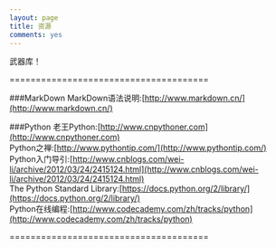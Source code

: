 ```yaml
---
layout: page
title: 资源
comments: yes
---
```


武器库！

======================================

###MarkDown
MarkDown语法说明:[http://www.markdown.cn/](http://www.markdown.cn/)<br />

###Python
老王Python:[http://www.cnpythoner.com](http://www.cnpythoner.com)<br />
Python之禅:[http://www.pythontip.com/](http://www.pythontip.com/)<br />
Python入门导引:[http://www.cnblogs.com/wei-li/archive/2012/03/24/2415124.html](http://www.cnblogs.com/wei-li/archive/2012/03/24/2415124.html)<br />
The Python Standard Library:[https://docs.python.org/2/library/](https://docs.python.org/2/library/)<br />
Python在线编程:[http://www.codecademy.com/zh/tracks/python](http://www.codecademy.com/zh/tracks/python)<br />

======================================

